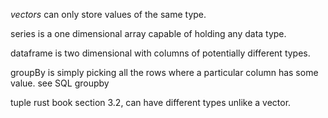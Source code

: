 
*vectors* can only store values of the same type.

series is a one dimensional array capable of holding any data type.

dataframe is two dimensional with columns of potentially different types.

groupBy is simply picking all the rows where a particular column has some value.  see SQL groupby

tuple rust book section 3.2, can have different types unlike a vector.

